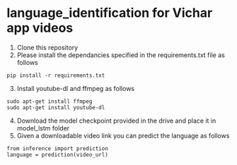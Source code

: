 # language_identification for Vichar app videos

1. Clone this repository
2. Please install the dependancies specified in the requirements.txt file as follows
```
pip install -r requirements.txt
```
3. Install youtube-dl and ffmpeg as follows
```
sudo apt-get install ffmpeg
sudo apt-get install youtube-dl
```
4. Download the model checkpoint provided in the drive and place it in model_lstm folder
5. Given a downloadable video link you can predict the language as follows
```
from inference import prediction
language = prediction(video_url)
```
